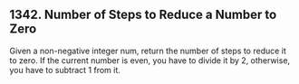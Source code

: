 ## 1342. Number of Steps to Reduce a Number to Zero
Given a non-negative integer num, return the number of steps to reduce it to zero. If the current number is even, you have to divide it by 2, otherwise, you have to subtract 1 from it.

 
